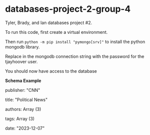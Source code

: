 # databases-project-2-group-4
Tyler, Brady, and Ian databases project #2.

To run this code, first create a virtual environment.

Then run `python -m pip install "pymongo[srv]"` to install the python mongodb library.

Replace <password> in the mongodb connection string with the password for the
tjayhoover user.

You should now have access to the database


**Schema Example**

publisher: "CNN"

title: "Political News"

authors: Array (3)

tags: Array (3)

date: "2023-12-07"
